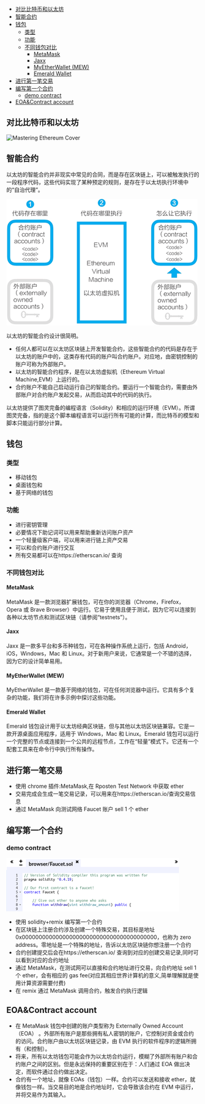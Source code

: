 - [对比比特币和以太坊](#对比比特币和以太坊)
- [智能合约](#智能合约)
- [钱包](#钱包)
  - [类型](#类型)
  - [功能](#功能)
  - [不同钱包对比](#不同钱包对比)
    - [MetaMask](#metamask)
    - [Jaxx](#jaxx)
    - [MyEtherWallet (MEW)](#myetherwallet-mew)
    - [Emerald Wallet](#emerald-wallet)
- [进行第一笔交易](#进行第一笔交易)
- [编写第一个合约](#编写第一个合约)
  - [demo contract](#demo-contract)
- [EOA&Contract account](#eoacontract-account)
## 对比比特币和以太坊

![Mastering Ethereum Cover](images/bitcoin&eth.png)

## 智能合约

以太坊的智能合约并非现实中常见的合同，而是存在区块链上，可以被触发执行的一段程序代码，这些代码实现了某种预定的规则，是存在于以太坊执行环境中的“自治代理”。

![Ethereum Contract](images/contract.gif)

以太坊的智能合约设计很简明。

- 任何人都可以在以太坊区块链上开发智能合约，这些智能合约的代码是存在于以太坊的账户中的，这类存有代码的账户叫合约账户。对应地，由密钥控制的账户可称为外部账户。
- 以太坊的智能合约程序，是在以太坊虚拟机（Ethereum Virtual Machine,EVM）上运行的。
- 合约账户不能自己启动运行自己的智能合约。要运行一个智能合约，需要由外部账户对合约账户发起交易，从而启动其中的代码的执行。

以太坊提供了图灵完备的编程语言（Solidity）和相应的运行环境（EVM）。所谓图灵完备，指的是这个脚本编程语言可以运行所有可能的计算，而比特币的模型和脚本只能运行部分计算。

## 钱包

### 类型

- 移动钱包
- 桌面钱包和
- 基于网络的钱包

### 功能

- 进行密钥管理
- 必要情况下助记词可以用来帮助重新访问账户资产
- 一个轻量级客户端，可以用来进行链上资产交易
- 可以和合约账户进行交互
- 所有交易都可以在https://etherscan.io/ 查询

### 不同钱包对比

#### MetaMask

MetaMask 是一款浏览器扩展钱包，可在你的浏览器（Chrome，Firefox，Opera 或 Brave Browser）中运行。它易于使用且便于测试，因为它可以连接到各种以太坊节点和测试区块链（请参阅“testnets”）。

#### Jaxx

Jaxx 是一款多平台和多币种钱包，可在各种操作系统上运行，包括 Android，iOS，Windows，Mac 和 Linux。对于新用户来说，它通常是一个不错的选择，因为它的设计简单易用。

#### MyEtherWallet (MEW)

MyEtherWallet 是一款基于网络的钱包，可在任何浏览器中运行。它具有多个复杂的功能，我们将在许多示例中探讨这些功能。

#### Emerald Wallet

Emerald 钱包设计用于以太坊经典区块链，但与其他以太坊区块链兼容。它是一款开源桌面应用程序，适用于 Windows，Mac 和 Linux。Emerald 钱包可以运行一个完整的节点或连接到一个公共的远程节点，工作在“轻量”模式下。它还有一个配套工具来在命令行中执行所有操作。

## 进行第一笔交易

- 使用 chrome 插件:MetaMask,在 Rposten Test Network 中获取 ether
- 交易完成会生成一笔交易记录，可以用来在https://etherscan.io/查询交易信息
- 通过 MetaMask 向测试网络 Faucet 账户 sell 1 个 ether

## 编写第一个合约

### demo contract

![Demo Contract Code](images/contract_demo.png)

- 使用 solidity+remix 编写第一个合约
- 在区块链上注册合约涉及创建一个特殊交易，其目标是地址 0x0000000000000000000000000000000000000000，也称为 zero address。零地址是一个特殊的地址，告诉以太坊区块链你想注册一个合约
- 合约创建提交后会在https://etherscan.io/ 查询到对应的创建交易记录,同时可以看到对应的合约地址
- 通过 MetaMask，在测试网可以直接和合约地址进行交易，向合约地址 sell 1 个 ether，会有相应的 gas fee(对应其相应世界计算机的意义,简单理解就是使用计算资源需要付费)
- 在 remix 通过 MetaMask 调用合约，触发合约执行逻辑

## EOA&Contract account

- 在 MetaMask 钱包中创建的账户类型称为 Externally Owned Account（EOA） 。外部所有账户是那些拥有私人密钥的账户，它控制对资金或合约的访问。合约账户由以太坊区块链记录，由 EVM 执行的软件程序的逻辑所拥有（和控制）。
- 将来，所有以太坊钱包可能会作为以太坊合约运行，模糊了外部所有账户和合约账户之间的区别。但是永远保持的重要区别在于：人们通过 EOA 做出决定，而软件通过合约做出决定。
- 合约有一个地址，就像 EOAs（钱包）一样。合约可以发送和接收 ether，就像钱包一样。当交易目的地是合约地址时，它会导致该合约在 EVM 中运行，并将交易作为其输入。
